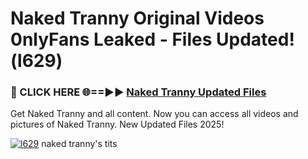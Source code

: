 # Naked Tranny Original Videos 0nlyFans Leaked - Files Updated! (l629)

<h3>🔴 CLICK HERE 🌐==►► <a href="https://tinyurl.com/yckcrads" rel="nofollow">Naked Tranny Updated Files</a></h3>

Get Naked Tranny and all content. Now you can access all videos and pictures of Naked Tranny. New Updated Files 2025!

[![l629](https://i.imgur.com/hpKpOFt.gif)](https://tinyurl.com/yckcrads)
naked tranny's tits